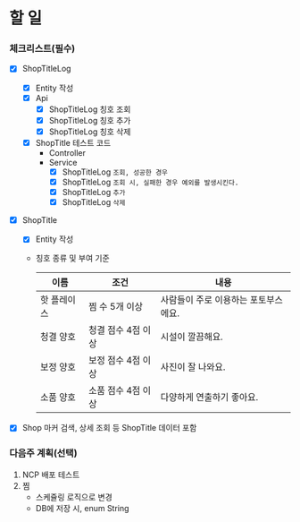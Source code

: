 # 할 일

### 체크리스트(필수)

- [x]  ShopTitleLog
    - [x]  Entity 작성
    - [x]  Api
        - [x]  ShopTitleLog 칭호 조회
        - [x]  ShopTitleLog 칭호 추가
        - [x]  ShopTitleLog 칭호 삭제
    - [x]  ShopTitle 테스트 코드
        - Controller
        - Service
            - [x]  ShopTitleLog `조회, 성공한 경우`
            - [x]  ShopTitleLog `조회 시, 실패한 경우 예외를 발생시킨다.`
            - [x]  ShopTitleLog `추가`
            - [x]  ShopTitleLog `삭제`
- [x]  ShopTitle
    - [x]  Entity 작성
    - 칭호 종류 및 부여 기준
        
        
        | 이름 | 조건 | 내용 |
        | --- | --- | --- |
        | 핫 플레이스 | 찜 수 5개 이상 | 사람들이 주로 이용하는 포토부스에요. |
        | 청결 양호 | 청결 점수 4점 이상 | 시설이 깔끔해요. |
        | 보정 양호 | 보정 점수 4점 이상 | 사진이 잘 나와요. |
        | 소품 양호 | 소품 점수 4점 이상 | 다양하게 연출하기 좋아요. |
    
- [x]  Shop 마커 검색, 상세 조회 등 ShopTitle 데이터 포함

### 다음주 계획(선택)

1. NCP 배포 테스트
2. 찜
    - 스케쥴링 로직으로 변경
    - DB에 저장 시, enum String
